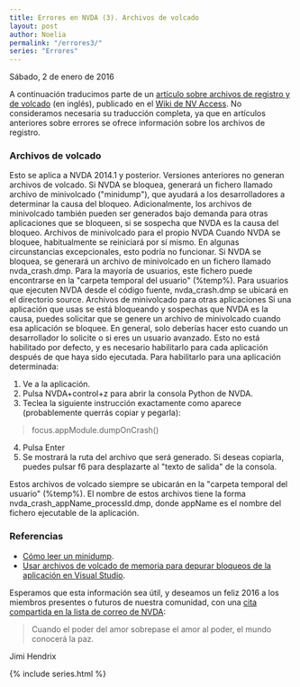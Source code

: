 ```yaml
---
title: Errores en NVDA (3). Archivos de volcado
layout: post
author: Noelia
permalink: "/errores3/"
series: "Errores"
---
```

<footer>Sábado, 2 de enero de 2016</footer>

A continuación traducimos parte de un [artículo sobre archivos de registro y de volcado](https://github.com/nvaccess/nvda/wiki/LogFilesAndCrashDumps) (en inglés), publicado en el [Wiki de NV Access](https://github.com/nvaccess/nvda/wiki).
No consideramos necesaria su traducción completa, ya que en artículos anteriores sobre errores se ofrece información sobre los archivos de registro.

### Archivos de volcado ###

Esto se aplica a NVDA 2014.1 y posterior. Versiones anteriores no generan archivos de volcado.
Si NVDA se bloquea, generará un fichero llamado archivo de minivolcado ("minidump"), que ayudará a los desarrolladores a determinar la causa del bloqueo. Adicionalmente, los archivos de minivolcado también pueden ser generados bajo demanda para otras aplicaciones que se bloqueen, si se sospecha que NVDA es la causa del bloqueo.
Archivos de minivolcado para el propio NVDA
Cuando NVDA se bloquee, habitualmente se reiniciará por sí mismo. En algunas circunstancias excepcionales, esto podría no funcionar.
Si NVDA se bloquea, se generará un archivo de minivolcado en un fichero llamado nvda_crash.dmp. Para la mayoría de usuarios, este fichero puede encontrarse en la "carpeta temporal del usuario" (%temp%). Para usuarios que ejecuten NVDA desde el código fuente, nvda_crash.dmp se ubicará en el directorio source.
Archivos de minivolcado para otras aplicaciones
Si una aplicación que usas se está bloqueando y sospechas que NVDA es la causa, puedes solicitar que se genere un archivo de minivolcado cuando esa aplicación se bloquee. En general, solo deberías hacer esto cuando un desarrollador lo solicite o si eres un usuario avanzado. Esto no está habilitado por defecto, y es necesario habilitarlo para cada aplicación después de que haya sido ejecutada.
Para habilitarlo para una aplicación determinada:

1. Ve a la aplicación.
2. Pulsa NVDA+control+z para abrir la consola Python de NVDA.
3. Teclea la siguiente instrucción exactamente como aparece (probablemente querrás copiar y pegarla):

> focus.appModule.dumpOnCrash()

4. Pulsa Enter
5. Se mostrará la ruta del archivo que será generado. Si deseas copiarla, puedes pulsar f6 para desplazarte al "texto de salida" de la consola.

Estos archivos de volcado siempre se ubicarán en la "carpeta temporal del usuario" (%temp%). El nombre de estos archivos tiene la forma nvda_crash_appName_processId.dmp, donde appName es el nombre del fichero ejecutable de la aplicación.

### Referencias ###

- [Cómo leer un minidump](https://norfipc.com/recuperar/como-leer-minidump-saber-provoca-error-pantalla-azul.php).
- [Usar archivos de volcado de memoria para depurar bloqueos de la aplicación en Visual Studio](https://msdn.microsoft.com/es-es/library/d5zhxt22.aspx).

Esperamos que esta información sea útil, y deseamos un feliz 2016 a los miembros presentes o futuros de nuestra comunidad, con una [cita compartida en la lista de correo de NVDA](https://es.groups.yahoo.com/neo/groups/nvdaespanol/conversations/messages/24189):

> Cuando el poder del amor sobrepase el amor al poder, el mundo conocerá la paz.

Jimi Hendrix

{% include series.html %}